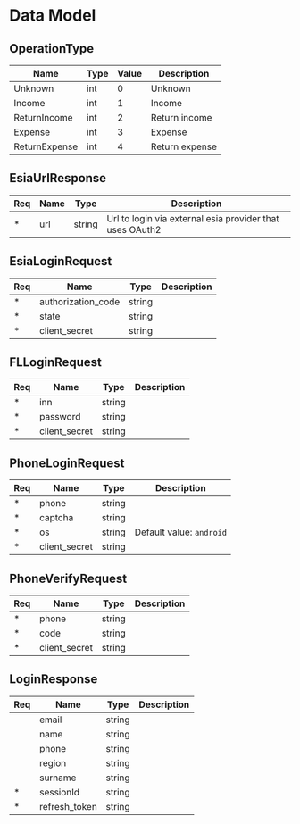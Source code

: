 # Data Model

## OperationType

Name | Type |  Value | Description
---- | ---- | ------ | -----------
Unknown       | int   | 0  | Unknown
Income        | int   | 1  | Income
ReturnIncome  | int   | 2  | Return income
Expense       | int   | 3  | Expense
ReturnExpense | int   | 4  | Return expense

## EsiaUrlResponse

Req | Name | Type | Description
--- | ---- | ---- | -----------
\*  | url | string | Url to login via external esia provider that uses OAuth2

## EsiaLoginRequest

Req | Name | Type | Description
--- | ---- | ---- | -----------
\*  | authorization_code | string | 
\*  | state | string | 
\*  | client_secret | string | 

## FLLoginRequest

Req | Name | Type | Description
--- | ---- | ---- | -----------
\*  | inn | string | 
\*  | password | string | 
\*  | client_secret | string | 

## PhoneLoginRequest

Req | Name | Type | Description
--- | ---- | ---- | -----------
\*  | phone | string | 
\*  | captcha | string | 
\*  | os | string | Default value: `android`
\*  | client_secret | string | 

## PhoneVerifyRequest

Req | Name | Type | Description
--- | ---- | ---- | -----------
\*  | phone | string | 
\*  | code | string | 
\*  | client_secret | string | 

## LoginResponse

Req | Name | Type | Description
--- | ---- | ---- | -----------
&nbsp; | email         | string | 
&nbsp; | name          | string | 
&nbsp; | phone         | string | 
&nbsp; | region        | string | 
&nbsp; | surname       | string | 
\*     | sessionId     | string | 
\*     | refresh_token | string | 
